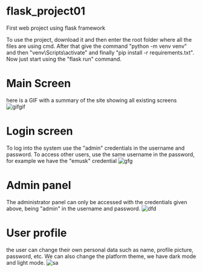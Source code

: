 # flask_project01
First web project using flask framework

To use the project, download it and then enter the root folder where all the files are using cmd. After that give the command "python -m venv venv" and then "venv\Scripts\activate" and finally "pip install -r requirements.txt". Now just start using the "flask run" command.

# Main Screen
here is a GIF with a summary of the site showing all existing screens
![gifgif](https://user-images.githubusercontent.com/77591040/146306147-ba2a6d99-e0ed-48ee-9211-8d3e40d37c64.gif)

# Login screen
To log into the system use the "admin" credentials in the username and password. To access other users, use the same username in the password, for example we have the "emusk" credential
![gfg](https://user-images.githubusercontent.com/77591040/146306375-2a0d317b-bd29-4c85-b381-119e55a9d918.PNG)

# Admin panel
The administrator panel can only be accessed with the credentials given above, being "admin" in the username and password.
![dfd](https://user-images.githubusercontent.com/77591040/146306532-8768e018-41a4-4254-8694-db75e5438ac0.PNG)

# User profile
the user can change their own personal data such as name, profile picture, password, etc. We can also change the platform theme, we have dark mode and light mode.
![sa](https://user-images.githubusercontent.com/77591040/146306717-48caca8e-cf54-467a-bda3-eb4cc706264b.png)

